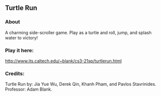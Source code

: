 ## Turtle Run

### About
A charming side-scroller game. Play as a turtle and roll, jump, and splash water to victory!

### Play it here:
http://www.its.caltech.edu/~blank/cs3-21sp/turtlerun.html

### Credits:
Turtle Run by: Jia Yue Wu, Derek Qin, Khanh Pham, and Pavlos Stavrinides.
Professor: Adam Blank.
